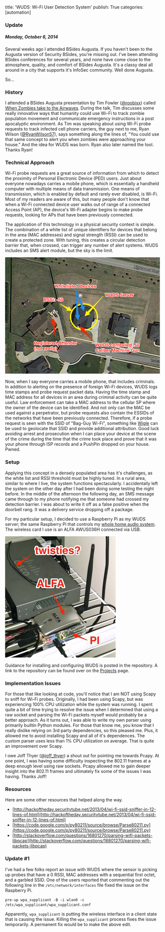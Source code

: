 title: 'WUDS: Wi-Fi User Detection System'
publish: True
categories: [automation]

### Update

##### Monday, October 6, 2014

Several weeks ago I attended BSides Augusta. If you haven't been to the Augusta version of Security BSides, you're missing out. I've been attending BSides conferences for several years, and none have come close to the atmosphere, quality, and comfort of BSides Augusta. It's a classy deal all around in a city that supports it's InfoSec community. Well done Augusta.

So...

### History

I attended a BSides Augusta presentation by Tim Fowler ([@roobixx](https://twitter.com/roobixx)) called [When Zombies take to the Airwaves](https://www.youtube.com/watch?v=DySBqlsIs5A). During the talk, Tim discusses some really innovative ways that humanity could use Wi-Fi to track zombie population movement and communicate emergency instructions in a post apocalyptic environment. As Tim was speaking about using Wi-Fi probe requests to track infected cell phone carriers, the guy next to me, Ryan Wilson ([@RyanWilson57](https://twitter.com/RyanWilson57)), says something along the lines of, "You could use that same concept to alert you when zombies were approaching your house." And the idea for WUDS was born. Ryan also later named the tool. Thanks Ryan!

<!-- READMORE -->

### Technical Approach

Wi-Fi probe requests are a great source of information from which to detect the proximity of Personal Electronic Device (PED) users. Just about everyone nowadays carries a mobile phone, which is essentially a handheld computer with multiple means of data transmission. One means of transmission, which is enabled by default and rarely ever disabled, is Wi-Fi. Most of my readers are aware of this, but many people don't know that when a Wi-Fi connected device user walks out of range of a connected Access Point (AP), the device's Wi-Fi adapter begins to make probe requests, looking for APs that have been previously connected.

The application of this technology in a physical security context is simple. The combination of a white list of unique identifiers for devices that belong in the area (MAC addresses) and signal strength (RSSI) can be used to create a protected zone. With tuning, this creates a circular detection barrier that, when crossed, can trigger any number of alert systems. WUDS includes an SMS alert module, but the sky is the limit.

[![](/static/images/posts/wuds_1.png)](/static/images/posts/wuds_1.png)

Now, when I say everyone carries a mobile phone, that includes criminals. In addition to alerting on the presence of foreign Wi-Fi devices, WUDS logs time stamps and probe request packet data. Having the time stamp and MAC address for all devices in an area during criminal activity can be quite useful. Law enforcement can take a MAC address to the cellular SP where the owner of the device can be identified. And not only can the MAC be used against a perpetrator, but probe requests also contain the ESSIDs of the networks that have been previously connected. Therefore, if a probe request is seen with the SSID of "Bag-Guy Wi-Fi", something like [Wigle](https://wigle.net/) can be used to geolocate that SSID and provide additional attribution. Good luck avoiding arrest and prosecution when I can place your device at the scene of the crime during the time that the crime took place and prove that it was your phone through ISP records and a PushPin dropped on your house. Pwned.

### Setup

Applying this concept in a densely populated area has it's challenges, as the white list and RSSI threshold must be highly tuned. In a rural area, similar to where I live, the system functions spectacularly. I accidentally left the system on the other day after I had been doing some testing the night before. In the middle of the afternoon the following day, an SMS message came through to my phone notifying me that someone had crossed my detection barrier. I was about to write it off as a false positive when the doorbell rang. It was a delivery service dropping off a package.

For my particular setup, I decided to use a Raspberry Pi as my WUDS server; the same Raspberry Pi that controls my [whole home audio system](/2014/05/11/raspberry-pi-pianobar/). The wireless card I use is an ALFA AWUS036H connected via USB.

[![](/static/images/posts/wuds_2.jpg)](/static/images/posts/wuds_2.jpg)

Guidance for installing and configuring WUDS is posted in the repository. A link to the repository can be found over on the [Projects](/projects/) page.

### Implementation Issues

For those that like looking at code, you'll notice that I am NOT using Scapy to sniff for Wi-Fi probes. Originally, I had been using Scapy, but was experiencing 100% CPU utilization while the system was running. I spent quite a bit of time trying to resolve the issue when I determined that using a raw socket and parsing the Wi-Fi packets myself would probably be a better approach. As it turns out, I was able to write my own parser using primarily builtin Python modules. For those that know me, you know that I really dislike relying on 3rd party dependencies, so this pleased me. Plus, it allowed me to avoid installing Scapy and all of it's dependences. The custom parser uses less than 1% CPU utilization on average. That is quite an improvement over Scapy.

I owe Joff Thyer ([@joff_thyer](https://twitter.com/joff_thyer)) a shout out for pointing me towards Pcapy. At one point, I was having some difficulty inspecting the 802.11 frames at a deep enough level using raw sockets. Pcapy allowed me to gain deeper insight into the 802.11 frames and ultimately fix some of the issues I was having. Thanks Joff!

### Resources

Here are some other resources that helped along the way.

- [http://hackoftheday.securitytube.net/2013/04/wi-fi-ssid-sniffer-in-12-lines-of.html](http://hackoftheday.securitytube.net/2013/04/wi-fi-ssid-sniffer-in-12-lines-of.html)
- [https://code.google.com/p/py80211/source/browse/Parse80211.py](https://code.google.com/p/py80211/source/browse/Parse80211.py)
- [http://stackoverflow.com/questions/16801270/parsing-wifi-packets-libpcap](http://stackoverflow.com/questions/16801270/parsing-wifi-packets-libpcap)

### Update #1

I've had a few folks report an issue with WUDS where the sensor is picking up probes that have a 0 RSSI, MAC addresses with a sequential first octet, and a garbled SSID. One of the users reported that commenting out the following line in the `/etc/network/interfaces` file fixed the issue on the Raspberry Pi.

```
pre-up wpa_supplicant -B -i wlan0 -c /etc/wpa_supplicant/wpa_supplicant.conf
```

Apparently, `wpa_supplicant` is putting the wireless interface in a client state that is causing the issue. Killing the `wpa_supplicant` process fixes the issue temporarily. A permanent fix would be to make the above edit.
